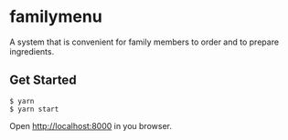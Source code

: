 # familymenu
A system that is convenient for family members to order and to prepare ingredients.
## Get Started

`$ yarn`  
`$ yarn start`

Open <http://localhost:8000> in you browser. 
